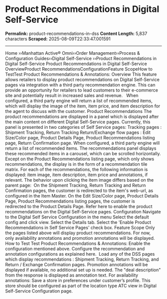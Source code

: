 # Product Recommendations in Digital Self-Service

**Permalink:** product-recommendations-in-dss
**Content Length:** 5,837 characters
**Scraped:** 2025-08-09T22:33:47.001591

---

Home &rsaquo;&rsaquo;Manhattan Active® Omni&rsaquo;&rsaquo;Order Management&rsaquo;&rsaquo;Process & Configuration Guides&rsaquo;&rsaquo;Digital Self-Service ››Product Recommendations in Digital Self-Service Product Recommendations&nbsp;in Digital Self-Service OverviewProduct RecommendationsConfigurationFeature ScopeHow to TestTest Product Recommendations & Annotations: Overview This feature allows retailers to display product recommendations on Digital Self-Service pages via integration with a third party recommendation engine. This can provide an opportunity for retailers to lead customers to their e-commerce site and potentially result in increased sales&nbsp;and revenue.&nbsp; &nbsp;When configured, a third party engine will return a list of recommended items, which will display the image of the item, item price, and item description for the agent to discuss with the customer. Product Recommendations The product recommendations are displayed in a panel which is displayed after the main content on different Digital Self-Service pages. Currently, this panel is presented in two categories of Self Service pages: Tracking pages : Shipment Tracking, Return Tracking Return/Exchange flow pages : Edit Size/Color page, Product Details Page, Product Recommendations listing page, Return Confirmation page. When configured, a third party engine will return a list of recommended items. The recommendations panel displays these recommended items in a carousel, which can be scrolled horizontally. Except on&nbsp;the Product&nbsp;Recommendations listing page,&nbsp;which only shows recommendations, the display is in the form of a recommendation tile matrix.&nbsp;For each of the recommendations, the following information is displayed: item image, item&nbsp;description, item price and&nbsp;annotations, if relevant. The behavior upon&nbsp;clicking the item image differs based on the parent page:&nbsp; On the Shipment Tracking, Return Tracking&nbsp;and Return Confirmation pages, the customer is redirected to the item&#39;s web-url, as configured in the Item Master. On the Edit Size/Color page, Product Details Page, Product Recommendations listing pages, the customer is redirected&nbsp;to the&nbsp;Product Details Page. Refer&nbsp;here&nbsp;to enable the product recommendations&nbsp;on the Digital Self-Service pages. Configuration Navigate to the&nbsp;Digital Self Service Configuration in the menu Select the default config and click view. Select the Details tab. Select the &#39;Enable Product Recommendations in Self Service Pages&#39;&nbsp;check box. Feature Scope Only the pages listed above&nbsp;will display product recommendations. For now, only&nbsp;availability annotations and promotion annotations will be displayed.&nbsp; How to Test Test Product Recommendations & Annotations: Enable&nbsp;the configuration mentioned above. Configure the&nbsp;recommendation and annotation configurations as explained here.&nbsp; Load any of the DSS pages which display recommendations :&nbsp;Shipment Tracking, Return Tracking, and Return / Exchange Confirmation pages. Promotion annotations will be displayed if available, no additional set up is&nbsp;needed. The &quot;deal description&quot; from the response is displayed as annotation text. For availability annotations: Save a store in&nbsp;preferences under customer&rsquo;s profile. This store should be configured as part of the location type ATC view in Digital Self-Service Configuration page.